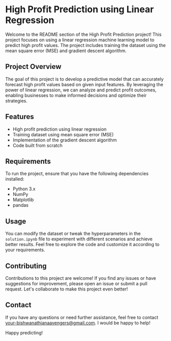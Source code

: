 # High Profit Prediction using Linear Regression

Welcome to the README section of the High Profit Prediction project! This project focuses on using a linear regression machine learning model to predict high profit values. The project includes training the dataset using the mean square error (MSE) and gradient descent algorithm. 

## Project Overview

The goal of this project is to develop a predictive model that can accurately forecast high profit values based on given input features. By leveraging the power of linear regression, we can analyze and predict profit outcomes, enabling businesses to make informed decisions and optimize their strategies.

## Features

- High profit prediction using linear regression
- Training dataset using mean square error (MSE)
- Implementation of the gradient descent algorithm
- Code built from scratch

## Requirements

To run the project, ensure that you have the following dependencies installed:

- Python 3.x
- NumPy
- Matplotlib
- pandas

## Usage

You can modify the dataset or tweak the hyperparameters in the `solution.ipynb` file to experiment with different scenarios and achieve better results. Feel free to explore the code and customize it according to your requirements.

## Contributing

Contributions to this project are welcome! If you find any issues or have suggestions for improvement, please open an issue or submit a pull request. Let's collaborate to make this project even better!

## Contact

If you have any questions or need further assistance, feel free to contact [your-bishwanathjanaavengers@gmail.com](mailto:bishwanathjanaavengers@gmail.com). I would be happy to help!

Happy predicting!
